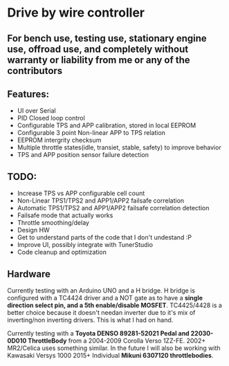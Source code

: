 # Drive by wire controller

## For bench use, testing use, stationary engine use, offroad use, and completely without warranty or liability from me or any of the contributors

## Features:

* UI over Serial
* PID Closed loop control
* Configurable TPS and APP calibration, stored in local EEPROM
* Configurable 3 point Non-linear APP to TPS relation
* EEPROM intergrity checksum
* Multiple throttle states(idle, transiet, stable, safety) to improve behavior
* TPS and APP position sensor failure detection


## TODO:
* Increase TPS vs APP configurable cell count
* Non-Linear TPS1/TPS2 and APP1/APP2 failsafe correlation
* Automatic TPS1/TPS2 and APP1/APP2 failsafe correlation detection
* Failsafe mode that actually works
* Throttle smoothing/delay
* Design HW
* Get to understand parts of the code that I don't undestand :P
* Improve UI, possibly integrate with TunerStudio
* Code cleanup and optimization


## Hardware
Currently testing with an Arduino UNO and a H bridge. H bridge is configured with a TC4424 driver and a NOT gate as to have a **single direction select pin, and a 5th enable/disable MOSFET**. TC4425/4428 is a better choice because it doesn't needan inverter due to it's mix of inverting/non inverting drivers. This is what I had on hand.

Currently testing with a **Toyota DENSO 89281-52021 Pedal and 22030-0D010 ThrottleBody** from a 2004-2009 Corolla Verso 1ZZ-FE. 2002+ MR2/Celica uses something similar. In the future I will also be working with Kawasaki Versys 1000 2015+ Individual **Mikuni 6307120 throttlebodies**.
